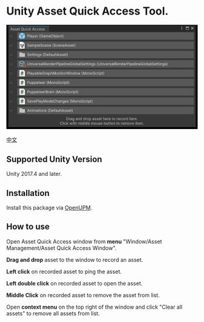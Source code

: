# Unity Asset Quick Access Tool.

![Asset Quick Access Window](./Documents/imgs/img_sample_asset_quick_access_window.png)

[中文](./README_CN.md)

## Supported Unity Version

Unity 2017.4 and later.

## Installation

Install this package via [OpenUPM](https://openupm.com/packages/com.greenbamboogames.assetquickaccess).

## How to use

Open Asset Quick Access window from **menu** "Window/Asset Management/Asset Quick Access Window".

**Drag and drop** asset to the window to record an asset.

**Left click** on recorded asset to ping the asset.

**Left double click** on recorded asset to open the asset.

**Middle Click** on recorded asset to remove the asset from list.

Open **context menu** on the top right of the window and click "Clear all assets" to remove all assets from list.
